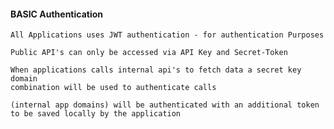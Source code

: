 #### BASIC Authentication
    
    All Applications uses JWT authentication - for authentication Purposes
    
    Public API's can only be accessed via API Key and Secret-Token 
    
    When applications calls internal api's to fetch data a secret key domain 
    combination will be used to authenticate calls
    
    (internal app domains) will be authenticated with an additional token 
    to be saved locally by the application 

